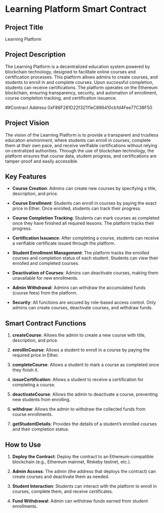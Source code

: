 # Learning Platform Smart Contract

## Project Title

Learning Platform

## Project Description

The Learning Platform is a decentralized education system powered by blockchain technology, designed to facilitate online courses and certification processes. This platform allows admins to create courses, and students to enroll in and complete courses. Upon successful completion, students can receive certifications. The platform operates on the Ethereum blockchain, ensuring transparency, security, and automation of enrollment, course completion tracking, and certification issuance.

##Contract Address
0xF86F281D22f32111eC896410cb1d4Fee77C38F50

## Project Vision

The vision of the Learning Platform is to provide a transparent and trustless education environment, where students can enroll in courses, complete them at their own pace, and receive verifiable certifications without relying on centralized authorities. Through the use of blockchain technology, the platform ensures that course data, student progress, and certifications are tamper-proof and easily accessible.

## Key Features

- **Course Creation**: Admins can create new courses by specifying a title, description, and price.
  
- **Course Enrollment**: Students can enroll in courses by paying the exact price in Ether. Once enrolled, students can track their progress.

- **Course Completion Tracking**: Students can mark courses as completed once they have finished all required lessons. The platform tracks their progress.

- **Certification Issuance**: After completing a course, students can receive a verifiable certificate issued through the platform.

- **Student Enrollment Management**: The platform tracks the enrolled courses and completion status of each student. Students can view their enrolled and completed courses.

- **Deactivation of Courses**: Admins can deactivate courses, making them unavailable for new enrollments.

- **Admin Withdrawal**: Admins can withdraw the accumulated funds (course fees) from the platform.

- **Security**: All functions are secured by role-based access control. Only admins can create courses, deactivate courses, and withdraw funds.

## Smart Contract Functions

1. **createCourse**: Allows the admin to create a new course with title, description, and price.

2. **enrollInCourse**: Allows a student to enroll in a course by paying the required price in Ether.

3. **completeCourse**: Allows a student to mark a course as completed once they finish it.

4. **issueCertification**: Allows a student to receive a certification for completing a course.

5. **deactivateCourse**: Allows the admin to deactivate a course, preventing new students from enrolling.

6. **withdraw**: Allows the admin to withdraw the collected funds from course enrollments.

7. **getStudentDetails**: Provides the details of a student’s enrolled courses and their completion status.

## How to Use

1. **Deploy the Contract**: Deploy the contract to an Ethereum-compatible blockchain (e.g., Ethereum mainnet, Rinkeby testnet, etc.).

2. **Admin Access**: The admin (the address that deploys the contract) can create courses and deactivate them as needed.

3. **Student Interaction**: Students can interact with the platform to enroll in courses, complete them, and receive certificates.

4. **Fund Withdrawal**: Admin can withdraw funds earned from student enrollments.

